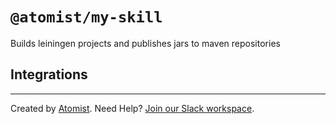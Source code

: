 # `@atomist/my-skill`

<!---atomist-skill-readme:start--->

Builds leiningen projects and publishes jars to maven repositories


## Integrations

<!---atomist-skill-readme:end--->

---

Created by [Atomist][atomist]. Need Help? [Join our Slack workspace][slack].

[atomist]: https://atomist.com/ "Atomist - How Teams Deliver Software"
[slack]: https://join.atomist.com/ "Atomist Community Slack"
